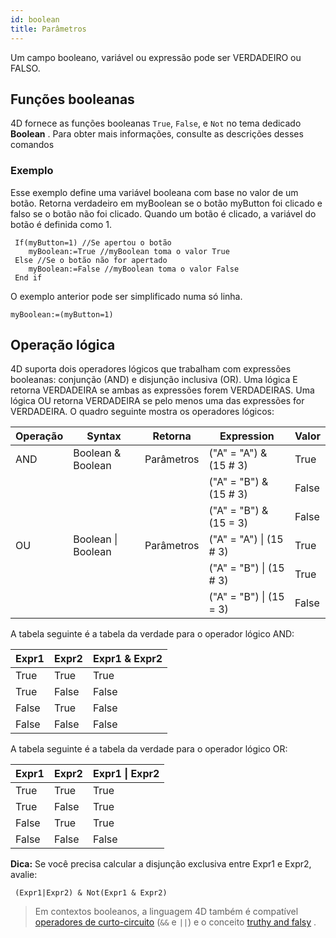 ```yaml
---
id: boolean
title: Parâmetros
---
```


Um campo booleano, variável ou expressão pode ser VERDADEIRO ou FALSO.

## Funções booleanas

4D fornece as funções booleanas `True`, `False`, e `Not` no tema dedicado **Boolean** . Para obter mais informações, consulte as descrições desses comandos

### Exemplo

Esse exemplo define uma variável booleana com base no valor de um botão. Retorna verdadeiro em myBoolean se o botão myButton foi clicado e falso se o botão não foi clicado. Quando um botão é clicado, a variável do botão é definida como 1.

```4d
 If(myButton=1) //Se apertou o botão
    myBoolean:=True //myBoolean toma o valor True
 Else //Se o botão não for apertado
    myBoolean:=False //myBoolean toma o valor False
 End if
```

O exemplo anterior pode ser simplificado numa só linha.

```4d
myBoolean:=(myButton=1)
```

## Operação lógica

4D suporta dois operadores lógicos que trabalham com expressões booleanas: conjunção (AND) e disjunção inclusiva (OR). Uma lógica E retorna VERDADEIRA se ambas as expressões forem VERDADEIRAS. Uma lógica OU retorna VERDADEIRA se pelo menos uma das expressões for VERDADEIRA. O quadro seguinte mostra os operadores lógicos:

| Operação | Syntax                  | Retorna    | Expression                   | Valor |
| -------- | ----------------------- | ---------- | ---------------------------- | ----- |
| AND      | Boolean & Boolean       | Parâmetros | ("A" = "A") & (15 # 3)       | True  |
|          |                         |            | ("A" = "B") & (15 # 3)       | False |
|          |                         |            | ("A" = "B") & (15 = 3)       | False |
| OU       | Boolean  &#124; Boolean | Parâmetros | ("A" = "A") &#124; (15 # 3)  | True  |
|          |                         |            | ("A" = "B") &#124;  (15 # 3) | True  |
|          |                         |            | ("A" = "B") &#124;  (15 = 3) | False |

A tabela seguinte é a tabela da verdade para o operador lógico AND:

| Expr1 | Expr2 | Expr1 & Expr2 |
| ----- | ----- | ------------- |
| True  | True  | True          |
| True  | False | False         |
| False | True  | False         |
| False | False | False         |

A tabela seguinte é a tabela da verdade para o operador lógico OR:

| Expr1 | Expr2 | Expr1 &#124; Expr2 |
| ----- | ----- | ------------------ |
| True  | True  | True               |
| True  | False | True               |
| False | True  | True               |
| False | False | False              |

**Dica:** Se você precisa calcular a disjunção exclusiva entre Expr1 e Expr2, avalie:

```4d
 (Expr1|Expr2) & Not(Expr1 & Expr2)  
```

> Em contextos booleanos, a linguagem 4D também é compatível [operadores de curto-circuito](operators.md#short-circuit-operators) (`&&` e `||`) e o conceito [truthy and falsy](operators.md#truthy-and-falsy) . 